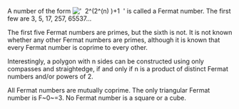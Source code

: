 A number of the form !['  2\^(2\^(n)
)+1  '](../dictionary/equation_images/2452.1..png) is called a Fermat
number. The first few are 3, 5, 17, 257, 65537...

The first five Fermat numbers are primes, but the sixth is not. It is
not known whether any other Fermat numbers are primes, although it is
known that every Fermat number is coprime to every other.

Interestingly, a polygon with n sides can be constructed using only
compasses and straightedge, if and only if n is a product of distinct
Fermat numbers and/or powers of 2.

All Fermat numbers are mutually coprime. The only triangular Fermat
number is F~0~=3. No Fermat number is a square or a cube.
